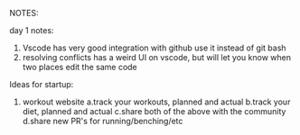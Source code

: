 NOTES:

day 1 notes:
1. Vscode has very good integration with github use it instead of git bash
2. resolving conflicts has a weird UI on vscode, but will let you know when two places edit the same code

Ideas for startup:
1. workout website
   a.track your workouts, planned and actual
   b.track your diet, planned and actual
   c.share both of the above with the community
   d.share new PR's for running/benching/etc
